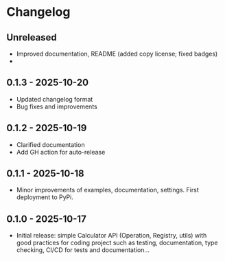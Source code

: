 # Changelog

## Unreleased
- Improved documentation, README (added copy license; fixed badges)
-

## 0.1.3 - 2025-10-20
- Updated changelog format
- Bug fixes and improvements

## 0.1.2 - 2025-10-19
- Clarified documentation
- Add GH action for auto-release

## 0.1.1 - 2025-10-18
- Minor improvements of examples, documentation, settings. First deployment to PyPi.

## 0.1.0 - 2025-10-17
- Initial release: simple Calculator API (Operation, Registry, utils) with good practices for coding project such as testing, documentation, type checking, CI/CD for tests and documentation…
